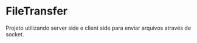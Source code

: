 # FileTransfer
Projeto utilizando server side e client side para enviar arquivos através de socket.

